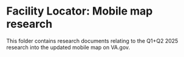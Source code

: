 # Facility Locator: Mobile map research

This folder contains research documents relating to the Q1+Q2 2025 research into the updated mobile map on VA.gov.

